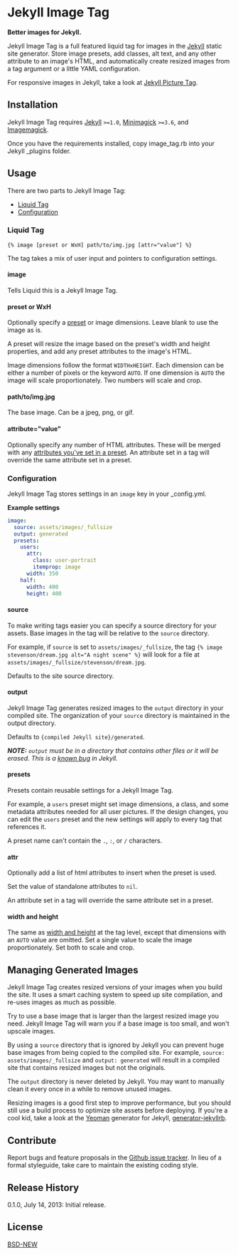# Jekyll Image Tag

**Better images for Jekyll.**

Jekyll Image Tag is a full featured liquid tag for images in the [Jekyll](http://jekyllrb.com) static site generator. Store image presets, add classes, alt text, and any other attribute to an image's HTML, and automatically create resized images from a tag argument or a little YAML configuration.

For responsive images in Jekyll, take a look at [Jekyll Picture Tag](https://github.com/robwierzbowski/jekyll-picture-tag).

## Installation

Jekyll Image Tag requires [Jekyll](http://jekyllrb.com) `>=1.0`, [Minimagick](https://github.com/minimagick/minimagick) `>=3.6`, and [Imagemagick](http://www.imagemagick.org/script/index.php). 

Once you have the requirements installed, copy image_tag.rb into your Jekyll _plugins folder.

## Usage

There are two parts to Jekyll Image Tag: 

- [Liquid Tag](#liquid-tag)
- [Configuration](#configuration)

### Liquid Tag

```
{% image [preset or WxH] path/to/img.jpg [attr="value"] %}
```

The tag takes a mix of user input and pointers to configuration settings. 

#### image

Tells Liquid this is a Jekyll Image Tag.

#### preset or WxH

Optionally specify a [preset](#presets) or image dimensions. Leave blank to use the image as is.

A preset will resize the image based on the preset's width and height properties, and add any preset attributes to the image's HTML.

Image dimensions follow the format `WIDTHxHEIGHT`. Each dimension can be either a number of pixels or the keyword `AUTO`. If one dimension is `AUTO` the image will scale proportionately. Two numbers will scale and crop.

#### path/to/img.jpg

The base image. Can be a jpeg, png, or gif.

#### attribute="value"

Optionally specify any number of HTML attributes. These will be merged with any [attributes you've set in a preset](#attr). An attribute set in a tag will override the same attribute set in a preset.

### Configuration

Jekyll Image Tag stores settings in an `image` key in your _config.yml.

**Example settings**

```yml
image:
  source: assets/images/_fullsize
  output: generated
  presets:
    users:
      attr:
        class: user-portrait
        itemprop: image
      width: 350
    half:
      width: 400
      height: 400
```

#### source

To make writing tags easier you can specify a source directory for your assets. Base images in the tag will be relative to the `source` directory. 

For example, if `source` is set to `assets/images/_fullsize`, the tag `{% image stevenson/dream.jpg alt="A night scene" %}` will look for a file at `assets/images/_fullsize/stevenson/dream.jpg`.

Defaults to the site source directory.

#### output

Jekyll Image Tag generates resized images to the `output` directory in your compiled site. The organization of your `source` directory is maintained in the output directory. 

Defaults to `{compiled Jekyll site}/generated`.

*__NOTE:__ `output` must be in a directory that contains other files or it will be erased. This is a [known bug](https://github.com/mojombo/jekyll/issues/1297) in Jekyll.*

#### presets

Presets contain reusable settings for a Jekyll Image Tag. 

For example, a `users` preset might set image dimensions, a class, and some metadata attributes needed for all user pictures. If the design changes, you can edit the `users` preset and the new settings will apply to every tag that references it.

A preset name can't contain the `.`, `:`, or `/` characters.

#### attr

Optionally add a list of html attributes to insert when the preset is used.

Set the value of standalone attributes to `nil`.

An attribute set in a tag will override the same attribute set in a preset.

#### width and height

The same as [width and height](#preset-or-wxh) at the tag level, except that dimensions with an `AUTO` value are omitted. Set a single value to scale the image proportionately. Set both to scale and crop.

## Managing Generated Images

Jekyll Image Tag creates resized versions of your images when you build the site. It uses a smart caching system to speed up site compilation, and re-uses images as much as possible.

Try to use a base image that is larger than the largest resized image you need. Jekyll Image Tag will warn you if a base image is too small, and won't upscale images.

By using a `source` directory that is ignored by Jekyll you can prevent huge base images from being copied to the compiled site. For example, `source: assets/images/_fullsize` and `output: generated` will result in a compiled site that contains resized images but not the originals.

The `output` directory is never deleted by Jekyll. You may want to manually clean it every once in a while to remove unused images.

Resizing images is a good first step to improve performance, but you should still use a build process to optimize site assets before deploying. If you're a cool kid, take a look at the [Yeoman](http://yeoman.io/) generator for Jekyll, [generator-jekyllrb](https://github.com/robwierzbowski/generator-jekyllrb).

## Contribute

Report bugs and feature proposals in the [Github issue tracker](https://github.com/robwierzbowski/jekyll-image-tag/issues). In lieu of a formal styleguide, take care to maintain the existing coding style. 

## Release History
 
0.1.0, July 14, 2013: Initial release.

## License

[BSD-NEW](http://en.wikipedia.org/wiki/BSD_License)